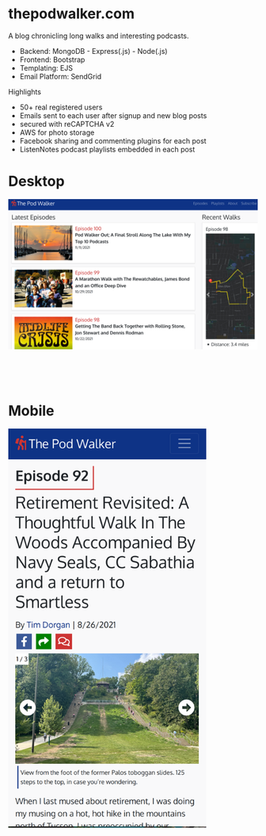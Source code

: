 # thepodwalker.com

A blog chronicling long walks and interesting podcasts. 

- Backend: MongoDB - Express(.js) - Node(.js)
- Frontend: Bootstrap
- Templating: EJS
- Email Platform: SendGrid

Highlights
- 50+ real registered users
- Emails sent to each user after signup and new blog posts
- secured with reCAPTCHA v2
- AWS for photo storage
- Facebook sharing and commenting plugins for each post
- ListenNotes podcast playlists embedded in each post


# Desktop
<img src="public/images/Screenshot1.png" alt="drawing" width="600"/>

<br><br><br>


# Mobile
<img src="public/images/Screenshot2.png" alt="drawing" width="400"/>
